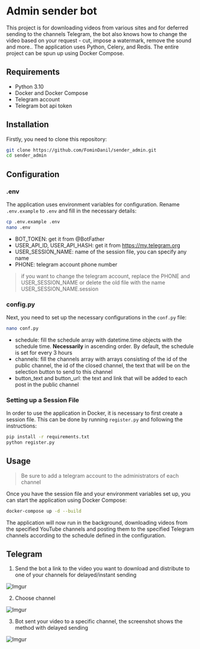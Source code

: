 # Admin sender bot

This project is for downloading videos from various sites and for deferred sending to the channels Telegram, the bot also knows how to change the video based on your request - cut, impose a watermark, remove the sound and more.. The application uses Python, Celery, and Redis. The entire project can be spun up using Docker Compose. 

## Requirements
- Python 3.10
- Docker and Docker Compose
- Telegram account
- Telegram bot api token

## Installation

Firstly, you need to clone this repository:

```bash
git clone https://github.com/FominDanil/sender_admin.git
cd sender_admin
```

## Configuration
### .env
The application uses environment variables for configuration. Rename `.env.example` to `.env` and fill in the necessary details:

```bash
cp .env.example .env
nano .env
```

- BOT_TOKEN: get it from @BotFather
- USER_API_ID, USER_API_HASH: get it from https://my.telegram.org
- USER_SESSION_NAME: name of the session file, you can specify any name
- PHONE: telegram account phone number

>if you want to change the telegram account, replace the PHONE and USER_SESSION_NAME or delete the old file with the name USER_SESSION_NAME.session

### config.py
Next, you need to set up the necessary configurations in the `conf.py` file:

```bash
nano conf.py
```

- schedule: fill the schedule array with datetime.time objects with the schedule time. **Necessarily** in ascending order. By default, the schedule is set for every 3 hours
- channels: fill the channels array with arrays consisting of the id of the public channel, the id of the closed channel, the text that will be on the selection button to send to this channel
- button_text and button_url: the text and link that will be added to each post in the public channel

### Setting up a Session File

In order to use the application in Docker, it is necessary to first create a session file. This can be done by running `register.py` and following the instructions:

```bash
pip install -r requirements.txt
python register.py
```

## Usage

>Be sure to add a telegram account to the administrators of each channel

Once you have the session file and your environment variables set up, you can start the application using Docker Compose:

```bash
docker-compose up -d --build
```

The application will now run in the background, downloading videos from the specified YouTube channels and posting them to the specified Telegram channels according to the schedule defined in the configuration.

## Telegram 
1. Send the bot a link to the video you want to download and distribute to one of your channels for delayed/instant sending

![Imgur](https://imgur.com/B8hAAZy.png)

2. Choose channel

![Imgur](https://imgur.com/JROvqDb.png)

3. Bot sent your video to a specific channel, the screenshot shows the method with delayed sending


![Imgur](https://imgur.com/j9hGUaP.png)